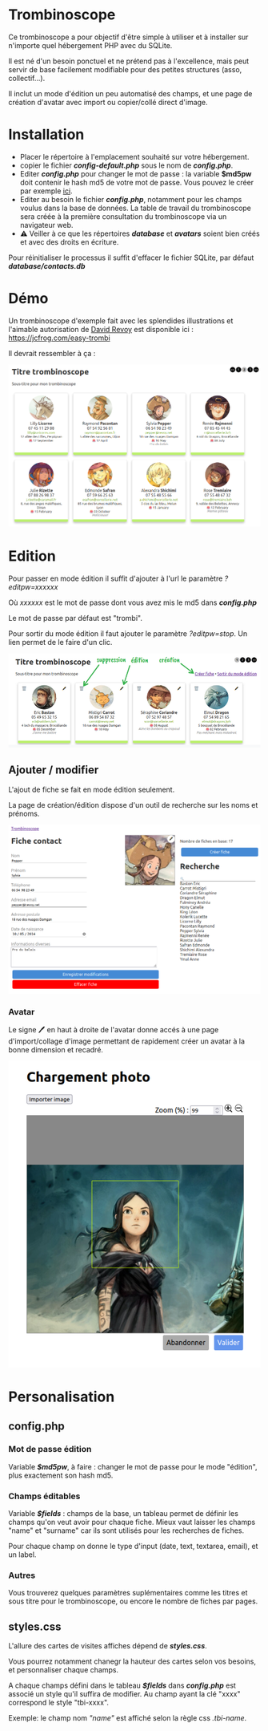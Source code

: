 # Trombinoscope

Ce trombinoscope a pour objectif d'être simple à utiliser et à installer sur n'importe quel hébergement PHP avec du SQLite.

Il est né d'un besoin ponctuel et ne prétend pas à l'excellence, mais  peut servir de base facilement modifiable pour des petites structures  (asso, collectif...).

Il inclut un mode d'édition un peu automatisé des champs, et une page de création d'avatar avec import ou copier/collé direct d'image.

# Installation

- Placer le répertoire à l'emplacement souhaité sur votre hébergement.
- copier le fichier ***config-default.php*** sous le nom de ***config.php***.
- Editer ***config.php*** pour changer le mot de passe : la variable **$md5pw** doit contenir le hash md5 de votre mot de passe. Vous pouvez le créer par exemple [ici](https://www.md5.fr/).
- Editer au besoin le fichier ***config.php***, notamment pour les champs voulus dans la base de données. La table de travail du trombinoscope sera créée à la première consultation du trombinoscope via un navigateur web.
- ⚠️ Veiller à ce que les répertoires ***database*** et ***avatars*** soient bien créés et avec des droits en écriture.

Pour réinitialiser le processus il suffit d'effacer le fichier SQLite, par défaut ***database/contacts.db***

# Démo

Un trombinoscope d'exemple fait avec les splendides illustrations et l'aimable autorisation de [David Revoy](https://www.davidrevoy.com/) est disponible ici : https://jcfrog.com/easy-trombi

Il devrait ressembler à ça :

![index trombinoscope](./doc/trombi-1.png)

# Edition

Pour passer en mode édition il suffit d'ajouter à l'url le paramètre *?editpw=xxxxxx*

Où *xxxxxx* est le mot de passe dont vous avez mis le md5 dans ***config.php***

Le mot de passe par défaut est "trombi".

Pour sortir du mode édition il faut ajouter le paramètre *?editpw=stop*. Un lien permet de le faire d'un clic.

![index edition](./doc/trombi-2.png)

## Ajouter / modifier

L'ajout de fiche se fait en mode édition seulement.

La page de création/édition dispose d'un outil de recherche sur les noms et prénoms. 

![index edition](./doc/trombi-3.png)


### Avatar

Le signe 🖊️ en haut à droite de l'avatar donne accés à une page d'import/collage d'image permettant de rapidement créer un avatar à la bonne dimension et recadré.

![index edition avatar](./doc/trombi-4.png)


# Personalisation

## config.php

### Mot de passe édition
Variable ***$md5pw***, à faire : changer le mot de passe pour le mode "édition", plus exactement son hash md5.
### Champs éditables
Variable ***$fields*** : champs de la base, un tableau permet de définir les champs qu'on veut avoir pour chaque fiche. Mieux vaut laisser les champs "name" et "surname" car ils sont utilisés pour les recherches de fiches.

Pour chaque champ on donne le type d'input (date, text, textarea, email), et un label.
### Autres

Vous trouverez quelques paramètres suplémentaires comme les titres et sous titre pour le trombinoscope, ou encore le nombre de fiches par pages.

## styles.css

L'allure des cartes de visites affiches dépend de ***styles.css***. 

Vous pourrez notamment chanegr la hauteur des cartes selon vos besoins, et personnaliser chaque champs.

A chaque champs défini dans le tableau ***$fields*** dans ***config.php*** est associé un style qu'il suffira de modifier. Au champ ayant la clé "xxxx" correspond le style "tbi-xxxx".

Exemple: le champ nom *"name"* est affiché selon la règle css *.tbi-name*.

